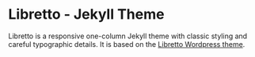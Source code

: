 # Libretto - Jekyll Theme

Libretto is a responsive one-column Jekyll theme with classic styling and careful typographic details. It is based on the [Libretto Wordpress theme](https://wordpress.org/themes/libretto/).
